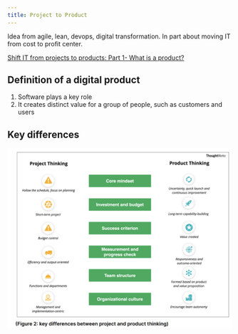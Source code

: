 ```yaml
---
title: Project to Product
---
```

Idea from agile, lean, devops, digital transformation. In part about moving IT from cost to profit center.

[Shift IT from projects to products: Part 1- What is a product?](https://www.thoughtworks.com/en-au/insights/blog/shift-it-projects-products-part-1-what-product)


## Definition of a digital product

1. Software plays a key role
2. It creates distinct value for a group of people, such as customers and users

## Key differences

![](images/diffProjectProduct.png)